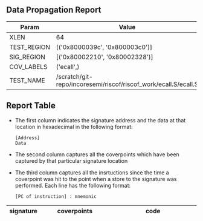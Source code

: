 
## Data Propagation Report

| Param       | Value    |
|-------------|----------|
| XLEN        | 64      |
| TEST_REGION | [('0x8000039c', '0x800003c0')]      |
| SIG_REGION  | [('0x80002210', '0x80002328')]      |
| COV_LABELS  | ('ecall',)      |
| TEST_NAME   | /scratch/git-repo/incoresemi/riscof/riscof_work/ecall.S/ecall.S    |

## Report Table

- The first column indicates the signature address and the data at that location in hexadecimal in the following format: 
  ```
  [Address]
  Data
  ```

- The second column captures all the coverpoints which have been captured by that particular signature location

- The third column captures all the insrtuctions since the time a coverpoint was
  hit to the point when a store to the signature was performed. Each line has
  the following format:
  ```
  [PC of instruction] : mnemonic
  ```

<style>
table th:first-of-type {
    width: 5%;
}
table th:nth-of-type(2) {
    width: 40%;
}
table th:nth-of-type(3) {
    width: 55%;
}
</style>

|signature|coverpoints|code|
|---------|-----------|----|
